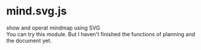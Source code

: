 # mind.svg.js
show and operat mindmap using SVG   
You can try this module. But I haven't finished the functions of planning and the document yet.
